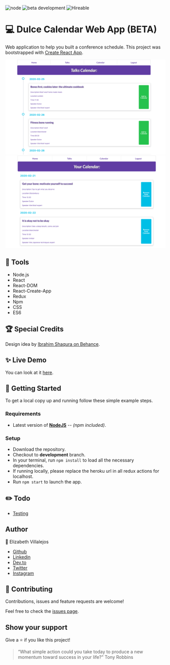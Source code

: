 ![node](https://img.shields.io/node/v/webpack?style=flat-square)
![beta development](https://img.shields.io/badge/beta-development-green?style=flat-square)
![Hireable](https://cdn.rawgit.com/hiendv/hireable/master/styles/default/yes.svg)

# 💻 Dulce Calendar Web App (BETA)

Web application to help you built a conference schedule. This project was bootstrapped with [Create React App](https://github.com/facebook/create-react-app).

![alt text](docs/general.png)
![alt text](docs/mycalendar.png)

## 🔨 Tools
- Node.js
- React
- React-DOM
- React-Create-App
- Redux
- Npm
- CSS
- ES6

## :trophy: Special Credits

Design idea by [Ibrahim Shaqura on Behance](https://www.behance.net/gallery/71179603/HCIE-App-UIUX-Design).

## ✨ Live Demo

You can look at it [here](https://intense-garden-00658.herokuapp.com/).

## 🚀 Getting Started

To get a local copy up and running follow these simple example steps.

### Requirements

- Latest version of **[NodeJS](https://nodejs.org/en/)** _-- (npm included)_.

### Setup

- Download the repository.
- Checkout to **development** branch.
- In your terminal, run `npm install` to load all the necessary dependencies.
- If running locally, please replace the heroku url in all redux actions for localhost.
- Run `npm start` to launch the app.

## :pencil2: Todo
- [Testing](https://github.com/misselliev/dulce-calendar-redux/issues/6)

## Author

👤 Elizabeth Villalejos

- [Github](https://github.com/misselliev)
- [Linkedin](https://linkedin.com/ellievillalejos)
- [Dev.to](https://dev.to/misselliev)
- [Twitter](https://twitter.com/miss_elliev/)
- [Instagram](https://www.instagram.com/miss_elliev/)


## 🤝 Contributing

Contributions, issues and feature requests are welcome!

Feel free to check the [issues page](issues/).

## Show your support

Give a ⭐️ if you like this project!

> “What simple action could you take today to produce a new momentum toward success in your life?” Tony Robbins
